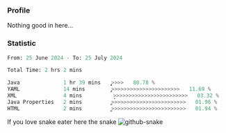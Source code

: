 ### Profile 

Nothing good in here...

### Statistic
<!--START_SECTION:waka-->

```python
From: 25 June 2024 - To: 25 July 2024

Total Time: 2 hrs 2 mins

Java              1 hr 39 mins    ͎͎͎͎͎͎͎͎͎͎͎͎͎͎͎͎͎͎͎͎͕>>>>   80.78 %
YAML              14 mins         ̡͎͎>>>>>>>>>>>>>>>>>>>>>>   11.69 %
XML               4 mins          ̞>>>>>>>>>>>>>>>>>>>>>>>>   03.32 %
Java Properties   2 mins          ͚>>>>>>>>>>>>>>>>>>>>>>>>   01.96 %
HTML              2 mins          ͚>>>>>>>>>>>>>>>>>>>>>>>>   01.94 %
```

<!--END_SECTION:waka-->

If you love snake eater here the snake 
<picture>
  <source media="(prefers-color-scheme: dark)" srcset="https://github.com/pradana4648/pradana4648/blob/c0566a83ca6ea5f2e46bab00e717c4c82b4b5c4c/github-contribution-grid-snake-dark.svg" />
  <source media="(prefers-color-scheme: light)" srcset="https://github.com/pradana4648/pradana4648/blob/c0566a83ca6ea5f2e46bab00e717c4c82b4b5c4c/github-contribution-grid-snake.svg" />
  <img alt="github-snake" src="https://github.com/pradana4648/pradana4648/blob/c0566a83ca6ea5f2e46bab00e717c4c82b4b5c4c/github-contribution-grid-snake.svg" />
</picture>
